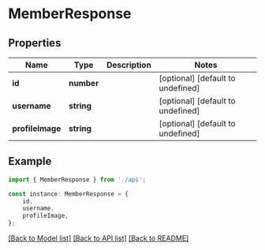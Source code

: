 # MemberResponse


## Properties

Name | Type | Description | Notes
------------ | ------------- | ------------- | -------------
**id** | **number** |  | [optional] [default to undefined]
**username** | **string** |  | [optional] [default to undefined]
**profileImage** | **string** |  | [optional] [default to undefined]

## Example

```typescript
import { MemberResponse } from './api';

const instance: MemberResponse = {
    id,
    username,
    profileImage,
};
```

[[Back to Model list]](../README.md#documentation-for-models) [[Back to API list]](../README.md#documentation-for-api-endpoints) [[Back to README]](../README.md)
